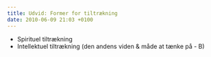 ```yaml
---
title: Udvid: Former for tiltrækning
date: 2010-06-09 21:03 +0100
---
```

* Spirituel tiltrækning
* Intellektuel tiltrækning (den andens viden & måde at tænke på - B)
